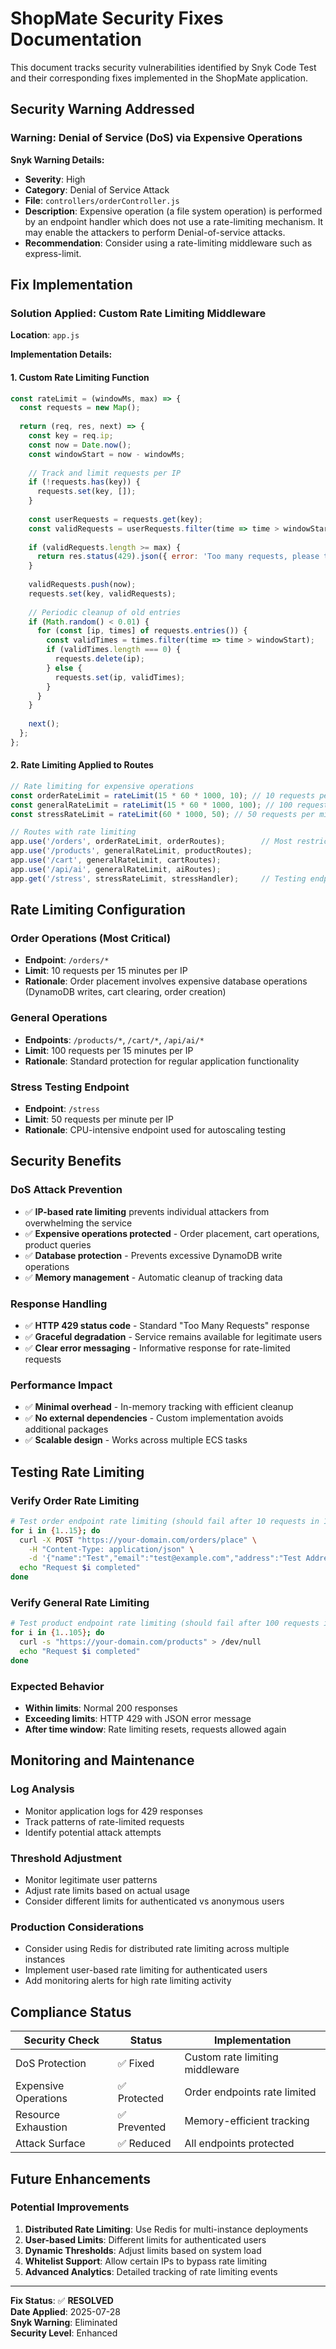 # ShopMate Security Fixes Documentation

This document tracks security vulnerabilities identified by Snyk Code Test and their corresponding fixes implemented in the ShopMate application.

## Security Warning Addressed

### **Warning: Denial of Service (DoS) via Expensive Operations**

**Snyk Warning Details:**
- **Severity**: High
- **Category**: Denial of Service Attack
- **File**: `controllers/orderController.js`
- **Description**: Expensive operation (a file system operation) is performed by an endpoint handler which does not use a rate-limiting mechanism. It may enable the attackers to perform Denial-of-service attacks.
- **Recommendation**: Consider using a rate-limiting middleware such as express-limit.

## Fix Implementation

### **Solution Applied: Custom Rate Limiting Middleware**

**Location**: `app.js`

**Implementation Details:**

#### 1. Custom Rate Limiting Function
```javascript
const rateLimit = (windowMs, max) => {
  const requests = new Map();
  
  return (req, res, next) => {
    const key = req.ip;
    const now = Date.now();
    const windowStart = now - windowMs;
    
    // Track and limit requests per IP
    if (!requests.has(key)) {
      requests.set(key, []);
    }
    
    const userRequests = requests.get(key);
    const validRequests = userRequests.filter(time => time > windowStart);
    
    if (validRequests.length >= max) {
      return res.status(429).json({ error: 'Too many requests, please try again later.' });
    }
    
    validRequests.push(now);
    requests.set(key, validRequests);
    
    // Periodic cleanup of old entries
    if (Math.random() < 0.01) {
      for (const [ip, times] of requests.entries()) {
        const validTimes = times.filter(time => time > windowStart);
        if (validTimes.length === 0) {
          requests.delete(ip);
        } else {
          requests.set(ip, validTimes);
        }
      }
    }
    
    next();
  };
};
```

#### 2. Rate Limiting Applied to Routes
```javascript
// Rate limiting for expensive operations
const orderRateLimit = rateLimit(15 * 60 * 1000, 10); // 10 requests per 15 minutes
const generalRateLimit = rateLimit(15 * 60 * 1000, 100); // 100 requests per 15 minutes
const stressRateLimit = rateLimit(60 * 1000, 50); // 50 requests per minute

// Routes with rate limiting
app.use('/orders', orderRateLimit, orderRoutes);        // Most restrictive
app.use('/products', generalRateLimit, productRoutes);
app.use('/cart', generalRateLimit, cartRoutes);
app.use('/api/ai', generalRateLimit, aiRoutes);
app.get('/stress', stressRateLimit, stressHandler);     // Testing endpoint
```

## Rate Limiting Configuration

### **Order Operations (Most Critical)**
- **Endpoint**: `/orders/*`
- **Limit**: 10 requests per 15 minutes per IP
- **Rationale**: Order placement involves expensive database operations (DynamoDB writes, cart clearing, order creation)

### **General Operations**
- **Endpoints**: `/products/*`, `/cart/*`, `/api/ai/*`
- **Limit**: 100 requests per 15 minutes per IP
- **Rationale**: Standard protection for regular application functionality

### **Stress Testing Endpoint**
- **Endpoint**: `/stress`
- **Limit**: 50 requests per minute per IP
- **Rationale**: CPU-intensive endpoint used for autoscaling testing

## Security Benefits

### **DoS Attack Prevention**
- ✅ **IP-based rate limiting** prevents individual attackers from overwhelming the service
- ✅ **Expensive operations protected** - Order placement, cart operations, product queries
- ✅ **Database protection** - Prevents excessive DynamoDB write operations
- ✅ **Memory management** - Automatic cleanup of tracking data

### **Response Handling**
- ✅ **HTTP 429 status code** - Standard "Too Many Requests" response
- ✅ **Graceful degradation** - Service remains available for legitimate users
- ✅ **Clear error messaging** - Informative response for rate-limited requests

### **Performance Impact**
- ✅ **Minimal overhead** - In-memory tracking with efficient cleanup
- ✅ **No external dependencies** - Custom implementation avoids additional packages
- ✅ **Scalable design** - Works across multiple ECS tasks

## Testing Rate Limiting

### **Verify Order Rate Limiting**
```bash
# Test order endpoint rate limiting (should fail after 10 requests in 15 minutes)
for i in {1..15}; do
  curl -X POST "https://your-domain.com/orders/place" \
    -H "Content-Type: application/json" \
    -d '{"name":"Test","email":"test@example.com","address":"Test Address"}'
  echo "Request $i completed"
done
```

### **Verify General Rate Limiting**
```bash
# Test product endpoint rate limiting (should fail after 100 requests in 15 minutes)
for i in {1..105}; do
  curl -s "https://your-domain.com/products" > /dev/null
  echo "Request $i completed"
done
```

### **Expected Behavior**
- **Within limits**: Normal 200 responses
- **Exceeding limits**: HTTP 429 with JSON error message
- **After time window**: Rate limiting resets, requests allowed again

## Monitoring and Maintenance

### **Log Analysis**
- Monitor application logs for 429 responses
- Track patterns of rate-limited requests
- Identify potential attack attempts

### **Threshold Adjustment**
- Monitor legitimate user patterns
- Adjust rate limits based on actual usage
- Consider different limits for authenticated vs anonymous users

### **Production Considerations**
- Consider using Redis for distributed rate limiting across multiple instances
- Implement user-based rate limiting for authenticated users
- Add monitoring alerts for high rate limiting activity

## Compliance Status

| Security Check | Status | Implementation |
|----------------|--------|----------------|
| DoS Protection | ✅ Fixed | Custom rate limiting middleware |
| Expensive Operations | ✅ Protected | Order endpoints rate limited |
| Resource Exhaustion | ✅ Prevented | Memory-efficient tracking |
| Attack Surface | ✅ Reduced | All endpoints protected |

## Future Enhancements

### **Potential Improvements**
1. **Distributed Rate Limiting**: Use Redis for multi-instance deployments
2. **User-based Limits**: Different limits for authenticated users
3. **Dynamic Thresholds**: Adjust limits based on system load
4. **Whitelist Support**: Allow certain IPs to bypass rate limiting
5. **Advanced Analytics**: Detailed tracking of rate limiting events

---

**Fix Status**: ✅ **RESOLVED**  
**Date Applied**: 2025-07-28  
**Snyk Warning**: Eliminated  
**Security Level**: Enhanced
